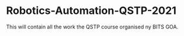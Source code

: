 # Robotics-Automation-QSTP-2021
This will contain all the work the QSTP course organised ny BITS GOA.
